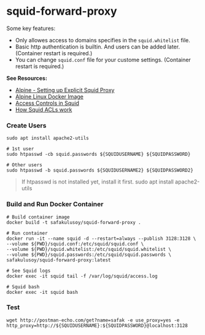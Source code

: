 # squid-forward-proxy

Some key features:
* Only allowes access to domains specifies in the `squid.whitelist` file.
* Basic http authentication is builtin. And users can be added later. (Container restart is required.)
* You can change `squid.conf` file for your custome settings.  (Container restart is required.)


**See Resources:**
* [Alpine - Setting up Explicit Squid Proxy](https://wiki.alpinelinux.org/wiki/Setting_up_Explicit_Squid_Proxy)
* [Alpine Linux Docker Image](https://hub.docker.com/_/alpine)
* [Access Controls in Squid](https://wiki.squid-cache.org/SquidFaq/SquidAcl)
* [How Squid ACLs work](https://workaround.org/squid-acls)


### Create Users
```
sudo apt install apache2-utils

# 1st user
sudo htpasswd -cb squid.passwords ${SQUIDUSERNAME} ${SQUIDPASSWORD}

# Other users
sudo htpasswd -b squid.passwords ${SQUIDUSERNAME2} ${SQUIDPASSWORD2}  
```

> If htpasswd is not installed yet, install it first.
> sudo apt install apache2-utils

### Build and Run Docker Container

```
# Build container image
docker build -t safakulusoy/squid-forward-proxy .

# Run container
docker run -it --name squid -d --restart=always --publish 3128:3128 \
--volume ${PWD}/squid.conf:/etc/squid/squid.conf \
--volume ${PWD}/squid.whitelist:/etc/squid/squid.whitelist \
--volume ${PWD}/squid.passwords:/etc/squid/squid.passwords \
safakulusoy/squid-forward-proxy:latest

# See Squid logs
docker exec -it squid tail -f /var/log/squid/access.log

# Squid bash
docker exec -it squid bash
```


### Test
```
wget http://postman-echo.com/get?name=safak -e use_proxy=yes -e http_proxy=http://${SQUIDUSERNAME}:${SQUIDPASSWORD}@localhost:3128
```


